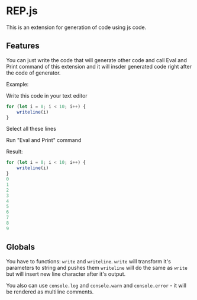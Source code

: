 # REP.js

This is an extension for generation of code using js code.

## Features

You can just write the code that will generate other code and call Eval and Print command of this extension and it will insder generated code right after the code of generator.

Example:

Write this code in your text editor

```javascript
for (let i = 0; i < 10; i++) {
    writeline(i)
}
```

Select all these lines

Run "Eval and Print" command

Result:
```javascript
for (let i = 0; i < 10; i++) {
    writeline(i)
}
0
1
2
3
4
5
6
7
8
9
```

## Globals

You have to functions: `write` and `writeline`.
`write` will transform it's parameters to string and pushes them
`writeline` will do the same as `write` but will insert new line character after it's output.

You also can use `console.log` and `console.warn` and `console.error` - it will be rendered as multiline comments.
